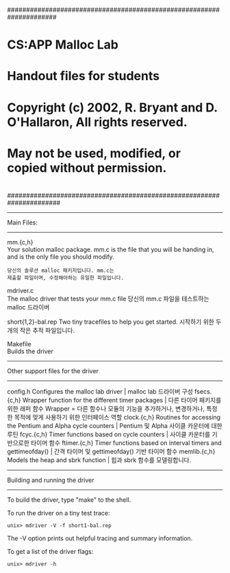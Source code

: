 #####################################################################
# CS:APP Malloc Lab
# Handout files for students
#
# Copyright (c) 2002, R. Bryant and D. O'Hallaron, All rights reserved.
# May not be used, modified, or copied without permission.
#
######################################################################

***********
Main Files:
***********

mm.{c,h}	
	Your solution malloc package. mm.c is the file that you
	will be handing in, and is the only file you should modify.

	당신의 솔루션 malloc 패키지입니다. mm.c는
	제출할 파일이며, 수정해야하는 유일한 파일입니다.

mdriver.c	
	The malloc driver that tests your mm.c file
	당신의 mm.c 파일을 테스트하는 malloc 드라이버

short{1,2}-bal.rep
	Two tiny tracefiles to help you get started. 
	시작하기 위한 두 개의 작은 추적 파일입니다.

Makefile	
	Builds the driver

**********************************
Other support files for the driver
**********************************

config.h	Configures the malloc lab driver | malloc lab 드라이버 구성
fsecs.{c,h}	Wrapper function for the different timer packages | 다른 타이머 패키지를 위한 래퍼 함수
Wrapper = 다른 함수나 모듈의 기능을 추가하거나, 변경하거나, 특정한 목적에 맞게 사용하기 위한 인터페이스 역할
clock.{c,h}	Routines for accessing the Pentium and Alpha cycle counters | Pentium 및 Alpha 사이클 카운터에 대한 루틴
fcyc.{c,h}	Timer functions based on cycle counters | 사이클 카운터를 기반으로한 타이머 함수
ftimer.{c,h}	Timer functions based on interval timers and gettimeofday() | 간격 타이머 및 gettimeofday() 기반 타이머 함수
memlib.{c,h}	Models the heap and sbrk function | 힙과 sbrk 함수를 모델링합니다.

*******************************
Building and running the driver
*******************************
To build the driver, type "make" to the shell.

To run the driver on a tiny test trace:

	unix> mdriver -V -f short1-bal.rep

The -V option prints out helpful tracing and summary information.

To get a list of the driver flags:

	unix> mdriver -h


